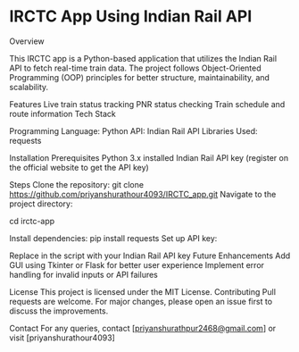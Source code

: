 # IRCTC App Using Indian Rail API

Overview

This IRCTC app is a Python-based application that utilizes the Indian Rail API to fetch real-time train data. The project follows Object-Oriented Programming (OOP) principles for better structure, maintainability, and scalability.

Features
Live train status tracking
PNR status checking
Train schedule and route information
Tech Stack

Programming Language: Python
API: Indian Rail API
Libraries Used: requests

Installation
Prerequisites
Python 3.x installed
Indian Rail API key (register on the official website to get the API key)

Steps
Clone the repository:
git clone https://github.com/priyanshurathour4093/IRCTC_app.git
Navigate to the project directory:

cd irctc-app

Install dependencies:
pip install requests
Set up API key:

Replace <key> in the script with your Indian Rail API key
Future Enhancements
Add GUI using Tkinter or Flask for better user experience
Implement error handling for invalid inputs or API failures

License
This project is licensed under the MIT License.
Contributing
Pull requests are welcome. For major changes, please open an issue first to discuss the improvements.

Contact
For any queries, contact [priyanshurathpur2468@gmail.com] or visit [priyanshurathour4093]
